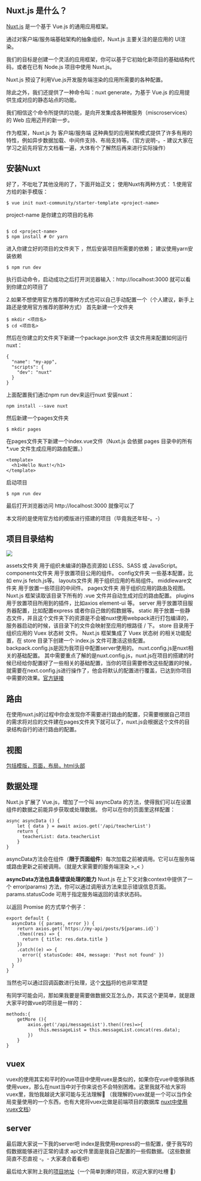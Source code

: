 
## Nuxt.js 是什么？
[Nuxt.js](https://zh.nuxtjs.org/guide) 是一个基于 Vue.js 的通用应用框架。

通过对客户端/服务端基础架构的抽象组织，Nuxt.js 主要关注的是应用的 UI渲染。

我们的目标是创建一个灵活的应用框架，你可以基于它初始化新项目的基础结构代码，或者在已有 Node.js 项目中使用 Nuxt.js。

Nuxt.js 预设了利用Vue.js开发服务端渲染的应用所需要的各种配置。

除此之外，我们还提供了一种命令叫：nuxt generate，为基于 Vue.js 的应用提供生成对应的静态站点的功能。

我们相信这个命令所提供的功能，是向开发集成各种微服务（miscroservices）的 Web 应用迈开的新一步。

作为框架，Nuxt.js 为 客户端/服务端 这种典型的应用架构模式提供了许多有用的特性，例如异步数据加载、中间件支持、布局支持等。（官方说明-。-  建议大家在学习之前先将官方文档看一遍，大体有个了解然后再来进行实际操作）
## 安装Nuxt
好了，不吡吡了其他没用的了，下面开始正文；
使用Nuxt有两种方式：
1.使用官方给的新手模版： 

```
$ vue init nuxt-community/starter-template <project-name>
```
project-name 是你建立的项目的名称
```

$ cd <project-name>
$ npm install # Or yarn
```
进入你建立好的项目的文件夹下 ，然后安装项目所需要的依赖；
建议使用yarn安装依赖

```
$ npm run dev
```
执行启动命令，启动成功之后打开浏览器输入：http://localhost:3000 就可以看到你建立的项目了

2.如果不想使用官方推荐的哪种方式也可以自己手动配置一个（个人建议，新手上路还是使用官方推荐的那种方式）
首先新建一个文件夹

```
$ mkdir <项目名>
$ cd <项目名>
```
然后在你建立的文件夹下新建一个package.json文件 该文件用来配置如何运行nuxt：

```
{
  "name": "my-app",
  "scripts": {
    "dev": "nuxt"
  }
}
```
上面配置我们通过npm run dev来运行nuxt
安装nuxt：

```
npm install --save nuxt
```
然后新建一个pages文件夹

```
$ mkdir pages
```
在pages文件夹下新建一个index.vue文件（Nuxt.js 会依据 pages 目录中的所有 *.vue 文件生成应用的路由配置。）

```
<template>
  <h1>Hello Nuxt!</h1>
</template>
```
启动项目

```
$ npm run dev
```
最后打开浏览器访问 http://localhost:3000 就像可以了

本文将的是使用官方给的模版进行搭建的项目（毕竟我还年轻-。-）

## 项目目录结构

![](https://user-gold-cdn.xitu.io/2017/10/13/c3393f3119c27076e5d6b23a24a6e9df)

assets文件夹 用于组织未编译的静态资源如 LESS、SASS 或 JavaScript。
components文件夹 用于放置项目公用的组件。
config文件夹 一些基本配置，比如 env.js fetch.js等。
layouts文件夹 用于组织应用的布局组件。
middleware文件夹 用于放置一些项目的中间件。
pages文件夹 用于组织应用的路由及视图。Nuxt.js 框架读取该目录下所有的 .vue 文件并自动生成对应的路由配置。
plugins 用于放置项目所用到的插件，比如axios element-ui 等。
server 用于放置项目服务器配置，比如配置express 或者你自己做的假数据等。
static 用于放置一些静态文件，并且这个文件夹下的资源是不会被nuxt使用webpack进行打包编译的，服务器启动的时候，该目录下的文件会映射至应用的根路径 / 下。
store 目录用于组织应用的 Vuex 状态树 文件。 Nuxt.js 框架集成了 Vuex 状态树 的相关功能配置，在 store 目录下创建一个 index.js 文件可激活这些配置。
backpack.config.js是因为我项目中配置server使用的。
nuxt.config.js是nuxt相关的基础配置。
其中需要重点了解的是nuxt.config.js，nuxt.js在项目的搭建的时候已经给你配置好了一些相关的基础配置，当你的项目需要修改这些配置的时候，就需要在next.config.js进行操作了，他会将默认的配置进行覆盖，已达到你项目中需要的效果。[官方链接](https://zh.nuxtjs.org/guide/configuration)

## 路由
在使用nuxt.js的过程中你会发现你不需要进行路由的配置，只需要根据自己项目的需求将对应的文件建在pages文件夹下就可以了，nuxt.js会根据这个文件的目录结构自行的进行路由的配置。

## 视图
[包括模版，页面，布局，html头部](https://zh.nuxtjs.org/guide/views)

## 数据处理
Nuxt.js 扩展了 Vue.js，增加了一个叫 asyncData 的方法，使得我们可以在设置组件的数据之前能异步获取或处理数据。
你可以在你的页面里这样配置：

```
async asyncData () {
    let { data } = await axios.get('/api/teacherList')
    return {
      teacherList: data.teacherList
    }
}
```
asyncData方法会在组件（**限于页面组件**）每次加载之前被调用。它可以在服务端或路由更新之前被调用。（就是大家需要的服务端渲染 >_< ）

**asyncData方法也具备错误处理的能力**
Nuxt.js 在上下文对象context中提供了一个 error(params) 方法，你可以通过调用该方法来显示错误信息页面。params.statusCode 可用于指定服务端返回的请求状态码。

以返回 Promise 的方式举个例子：

```
export default {
  asyncData ({ params, error }) {
    return axios.get(`https://my-api/posts/${params.id}`)
    .then((res) => {
      return { title: res.data.title }
    })
    .catch((e) => {
      error({ statusCode: 404, message: 'Post not found' })
    })
  }
}
```
当然也可以通过回调函数进行处理，这个[文档](https://zh.nuxtjs.org/guide/async-data#错误处理)将的也非常清楚

有同学可能会问，那如果我要是需要做数据交互怎么办，其实这个更简单，就是跟大家平时做vue的项目是一样的：

```
methods:{
    getMore (){
        axios.get('/api/messageList').then((res)=>{
            this.messageList = this.messageList.concat(res.data);
        })
    }
}
```

## vuex
vuex的使用其实和平时的vue项目中使用vuex是类似的，如果你在vue中能够熟练使用vuex，那么在nuxt当中对于你来说也不会特别困难。这里我就不给大家将vuex里，我怕我越说大家可能与无法理解🤦 （我理解的vuex就是一个可以当作全局变量使用的一个东西，也有大佬将vuex比做是前端项目的数据库   [nuxt中使用vuex文档](https://zh.nuxtjs.org/guide/vuex-store)）

## server
最后跟大家说一下我的server吧
index是我使用express的一些配置，便于我写的假数据能够进行正常的请求
api文件里面是我自己配置的一些假数据。（这些数据简直不忍直视  -。- 大家凑合着看吧）

最后给大家附上我的[项目地址](https://github.com/jinhaidi1/SSR)（一个简单到爆的项目，欢迎大家的吐槽 🐶）

